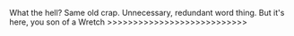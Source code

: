 What the hell? Same old crap. Unnecessary, redundant word thing. But it's here, you son of a Wretch >>>>>>>>>>>>>>>>>>>>>>>>>>>
